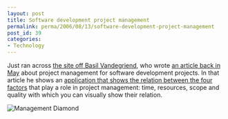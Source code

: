```yaml
---
layout: post
title: Software development project management
permalink: perma/2006/08/13/software-development-project-management
post_id: 39
categories:
- Technology
---
```


Just ran across <a href="http://www.basilv.com">the site off Basil
Vandegriend</a>, who wrote <a
href="http://www.basilv.com/psd/blog/2006/understanding-project-schedules">an
article back in May</a> about project management for software development
projects. In that article he shows an <a
href="http://www.basilv.com/psd/software-files/launchManagementDiamond.html">application
that shows the relation between the four factors</a> that play a role in
project management: time, resources, scope and quality with which you can
visually show their relation.

![Management Diamond][pjmimg]

[pjmimg]: {{site.baseurl}}/photos/management_diamond.png
